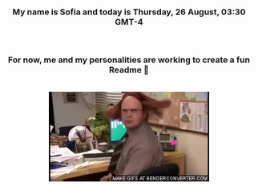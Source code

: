 


<div align="center">
<h3 >My name is Sofia and today is Thursday, 26 August, 03:30 GMT-4</h3><br>
<h3 >For now, me and my personalities are working to create a fun Readme 👋
</h3><br>
<img src='img/dwight.gif' alt='working...'/>
</div>
